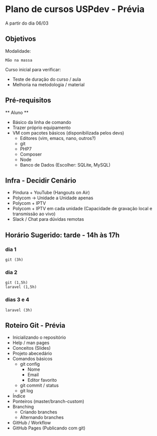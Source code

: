 # Plano de cursos USPdev - Prévia

A partir do dia 06/03

## Objetivos

Modalidade:

`Mão na massa`

Curso inicial para verificar:

- Teste de duração do curso / aula
- Melhoria na metodologia / material

## Pré-requisitos

** Aluno **

- Básico da linha de comando
- Trazer próprio equipamento
- VM com pacotes básicos (disponibilizada pelos devs)
    - Editores (vim, emacs, nano, outros?)
    - git
    - PHP7
    - Composer
    - Node
    - Banco de Dados (Escolher: SQLite, MySQL)

## Infra - Decidir Cenário

- Pindura + YouTube (Hangouts on Air)
- Polycom -> Unidade a Unidade apenas
- Polycom + IPTV
- Polycom + IPTV em cada unidade (Capacidade de gravação local e transmissão ao vivo)
- Slack / Chat para dúvidas remotas

## Horário Sugerido: tarde - 14h às 17h

### dia 1
    git (3h)

### dia 2
    git (1,5h)
    laravel (1,5h)

### dias 3 e 4
    laravel (3h)

## Roteiro Git - Prévia

- Inicializando o repositório
- Help / man pages
- Conceitos (Slides)
- Projeto abecedário
- Comandos básicos
    - git config
        - Nome
        - Email
        - Editor favorito
    - git commit / status
    - git log
- Índice
- Ponteiros (master/branch-custom)
- Branching
    - Criando branches
    - Alternando branches
- GitHub / Workflow
- GitHub Pages (Publicando com git)
